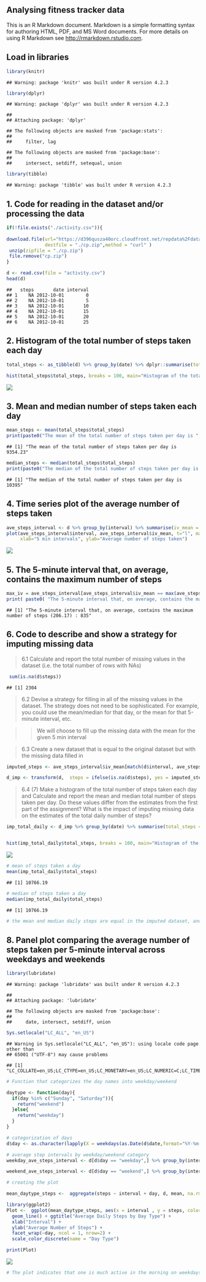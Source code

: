 ## Analysing fitness tracker data

This is an R Markdown document. Markdown is a simple formatting syntax
for authoring HTML, PDF, and MS Word documents. For more details on
using R Markdown see <http://rmarkdown.rstudio.com>.

## Load in libraries

``` r
library(knitr)
```

    ## Warning: package 'knitr' was built under R version 4.2.3

``` r
library(dplyr)
```

    ## Warning: package 'dplyr' was built under R version 4.2.3

    ## 
    ## Attaching package: 'dplyr'

    ## The following objects are masked from 'package:stats':
    ## 
    ##     filter, lag

    ## The following objects are masked from 'package:base':
    ## 
    ##     intersect, setdiff, setequal, union

``` r
library(tibble)
```

    ## Warning: package 'tibble' was built under R version 4.2.3

## 1. Code for reading in the dataset and/or processing the data

``` r
if(!file.exists("./activity.csv")){
  
download.file(url="https://d396qusza40orc.cloudfront.net/repdata%2Fdata%2Factivity.zip",
              destfile = "./cp.zip",method = "curl" )
 unzip(zipfile = "./cp.zip")
 file.remove("cp.zip")
}

d <- read.csv(file = "activity.csv")
head(d)
```

    ##   steps       date interval
    ## 1    NA 2012-10-01        0
    ## 2    NA 2012-10-01        5
    ## 3    NA 2012-10-01       10
    ## 4    NA 2012-10-01       15
    ## 5    NA 2012-10-01       20
    ## 6    NA 2012-10-01       25

## 2. Histogram of the total number of steps taken each day

``` r
total_steps <- as_tibble(d) %>% group_by(date) %>% dplyr::summarise(total_steps = sum(steps, na.rm=T)) 

hist(total_steps$total_steps, breaks = 100, main="Histogram of the total number of steps\n taken each day", xlab="Total steps a day", ylab="Frequency/Days")
```

![](Reproducible_Research_Course_Project_1_files/figure-gfm/unnamed-chunk-3-1.png)<!-- -->

## 3. Mean and median number of steps taken each day

``` r
mean_steps <- mean(total_steps$total_steps)
print(paste0("The mean of the total number of steps taken per day is ", round(mean_steps,digits = 2) ))
```

    ## [1] "The mean of the total number of steps taken per day is 9354.23"

``` r
median_steps <- median(total_steps$total_steps)
print(paste0("The median of the total number of steps taken per day is ", median_steps ))
```

    ## [1] "The median of the total number of steps taken per day is 10395"

## 4. Time series plot of the average number of steps taken

``` r
ave_steps_interval <- d %>% group_by(interval) %>% summarise(iv_mean = mean(steps, na.rm = T))
plot(ave_steps_interval$interval, ave_steps_interval$iv_mean, t="l", main="Time series plot",
     xlab="5 min intervals", ylab="Average number of steps taken")
```

![](Reproducible_Research_Course_Project_1_files/figure-gfm/unnamed-chunk-5-1.png)<!-- -->

## 5. The 5-minute interval that, on average, contains the maximum number of steps

``` r
max_iv = ave_steps_interval[ave_steps_interval$iv_mean == max(ave_steps_interval$iv_mean),] 
print( paste0( "The 5-minute interval that, on average, contains the maximum number of steps (",round(max_iv$iv_mean, digits = 2) ,") : ", as.character(max_iv$interval)))
```

    ## [1] "The 5-minute interval that, on average, contains the maximum number of steps (206.17) : 835"

## 6. Code to describe and show a strategy for imputing missing data

> 6.1 Calculate and report the total number of missing values in the
> dataset (i.e. the total number of rows with NAs)

``` r
 sum(is.na(d$steps))
```

    ## [1] 2304

> 6.2 Devise a strategy for filling in all of the missing values in the
> dataset. The strategy does not need to be sophisticated. For example,
> you could use the mean/median for that day, or the mean for that
> 5-minute interval, etc.

> > We will choose to fill up the missing data with the mean for the
> > given 5 min interval

> 6.3 Create a new dataset that is equal to the original dataset but
> with the missing data filled in

``` r
imputed_steps <- ave_steps_interval$iv_mean[match(d$interval, ave_steps_interval$interval)]

d_imp <- transform(d,  steps = ifelse(is.na(d$steps), yes = imputed_steps, no = d$steps))
```

> 6.4 (7) Make a histogram of the total number of steps taken each day
> and Calculate and report the mean and median total number of steps
> taken per day. Do these values differ from the estimates from the
> first part of the assignment? What is the impact of imputing missing
> data on the estimates of the total daily number of steps?

``` r
imp_total_daily <- d_imp %>% group_by(date) %>% summarise(total_steps = sum(steps))


hist(imp_total_daily$total_steps, breaks = 100, main="Histogram of the total number of steps\n taken each day", xlab="Total steps a day", ylab="Frequency/Days")
```

![](Reproducible_Research_Course_Project_1_files/figure-gfm/unnamed-chunk-9-1.png)<!-- -->

``` r
# mean of steps taken a day
mean(imp_total_daily$total_steps)
```

    ## [1] 10766.19

``` r
# median of steps taken a day
median(imp_total_daily$total_steps)
```

    ## [1] 10766.19

``` r
# the mean and median daily steps are equal in the imputed dataset, and higher than the original one
```

## 8. Panel plot comparing the average number of steps taken per 5-minute interval across weekdays and weekends

``` r
library(lubridate)
```

    ## Warning: package 'lubridate' was built under R version 4.2.3

    ## 
    ## Attaching package: 'lubridate'

    ## The following objects are masked from 'package:base':
    ## 
    ##     date, intersect, setdiff, union

``` r
Sys.setlocale("LC_ALL", "en_US")
```

    ## Warning in Sys.setlocale("LC_ALL", "en_US"): using locale code page other than
    ## 65001 ("UTF-8") may cause problems

    ## [1] "LC_COLLATE=en_US;LC_CTYPE=en_US;LC_MONETARY=en_US;LC_NUMERIC=C;LC_TIME=en_US"

``` r
# Function that categorizes the day names into weekday/weekend

daytype <- function(day){
  if(day %in% c("Sunday", "Saturday")){
    return("weekend")
  }else{
    return("weekday")
  }
}

# categorization of days
d$day <- as.character(lapply(X = weekdays(as.Date(d$date,format="%Y-%m-%d")),daytype))

# average step intervals by weekday/weekend category
weekday_ave_steps_interval <- d[d$day == "weekday",] %>% group_by(interval) %>% summarise(iv_mean = mean(steps, na.rm = T))

weekend_ave_steps_interval <- d[d$day == "weekend",] %>% group_by(interval) %>% summarise(iv_mean = mean(steps, na.rm = T))

# creating the plot

mean_daytype_steps <-  aggregate(steps ~ interval + day, d, mean, na.rm = TRUE)

library(ggplot2)
Plot <-  ggplot(mean_daytype_steps, aes(x = interval , y = steps, color = day)) + 
  geom_line() + ggtitle("Average Daily Steps by Day Type") + 
  xlab("Interval") + 
  ylab("Average Number of Steps") +
  facet_wrap(~day, ncol = 1, nrow=2) +
  scale_color_discrete(name = "Day Type")

print(Plot) 
```

![](Reproducible_Research_Course_Project_1_files/figure-gfm/unnamed-chunk-10-1.png)<!-- -->

``` r
# The plot indicates that one is much active in the morning on weekdays, and stays active around the day on weekends
```
